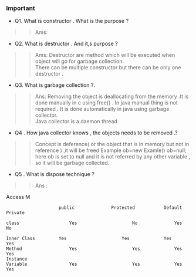 ### Important

* Q1. What is constructor . What is the purpose ?
>> Ams:
* Q2. What is destructor . And it,s purpose ?
>> Ams: Destructor are method which will be executed when object will go for garbage collection.<br>
There can be multiple constructor but there can be only one destructor .


* Q3. What is garbage collection ?.
>> Ans: Removing the object is deallocating from the memory .It is done manually in c using free() . In java manual thing is not required . It is done automatically in java using garbage collector.<br>
Java collector is a daemon thread

* Q4 . How java collector knows , the  objects needs to be removed .?
>> Concept is deference( or the object that is in memory but not in reference ) ,it will be freed 
Example ob=new Examle()
ob=null;
here ob is set to null and it is not referred by any other variable , so it will be garbage collected.

* Q5 . What is dispose technique ?
>> Ans :


Access M

						public				Protected			Default		Private
			
	class					Yes						No				Yes				No
	
	Inner Class			Yes						Yes				Yes				Yes
	Method					Yes						Yes				Yes				Yes
	Instance
	Variable				Yes						Yes				Yes				Yes
				